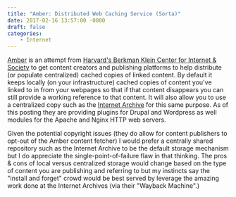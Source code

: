 ```yaml
---
title: "Amber: Distributed Web Caching Service (Sorta)"
date: 2017-02-16 13:57:00 -0800
draft: false
categories:
    - Internet
---
```


[Amber][1] is an attempt from [Harvard's Berkman Klein Center for Internet & Society][2] to get content creators and publishing platforms to help distribute (or populate centralized) cached copies of linked content. By default it keeps locally (on your infrastructure) cached copies of content you've linked to in from your webpages so that if that content disappears you can still provide a working reference to that content. It will also allow you to use a centralized copy such as the [Internet Archive][3] for this same purpose. As of this posting they are providing plugins for Drupal and Wordpress as well modules for the Apache and Nginx HTTP web servers. 

Given the potential copyright issues (they do allow for content publishers to opt-out of the Amber content fetcher) I would prefer a centrally shared repository such as the Internet Archive to be the default storage mechanism but I do appreciate the single-point-of-failure flaw in that thinking. The pros & cons of local versus centralized storage would change based on the type of content you are publishing and referring to but my instincts say the "install and forget" crowd would be best served by leverage the amazing work done at the Internet Archives (via their "Wayback Machine".)

[1]: http://amberlink.org
[2]: http://cyber.law.harvard.edu/
[3]: https://archive.org
